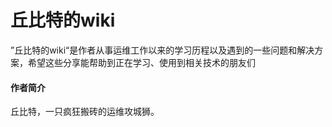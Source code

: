 # 丘比特的wiki

”丘比特的wiki“是作者从事运维工作以来的学习历程以及遇到的一些问题和解决方案，希望这些分享能帮助到正在学习、使用到相关技术的朋友们



#### 作者简介

丘比特，一只疯狂搬砖的运维攻城狮。


